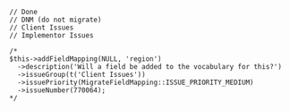     // Done
    // DNM (do not migrate)
    // Client Issues
    // Implementor Issues

    /*
    $this->addFieldMapping(NULL, 'region')
      ->description('Will a field be added to the vocabulary for this?')
      ->issueGroup(t('Client Issues'))
      ->issuePriority(MigrateFieldMapping::ISSUE_PRIORITY_MEDIUM)
      ->issueNumber(770064);
    */
